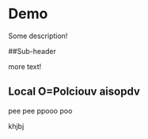 # Demo

Some description!

##Sub-header

more text!

## Local O=Polciouv aisopdv 

pee pee ppooo poo

khjbj
